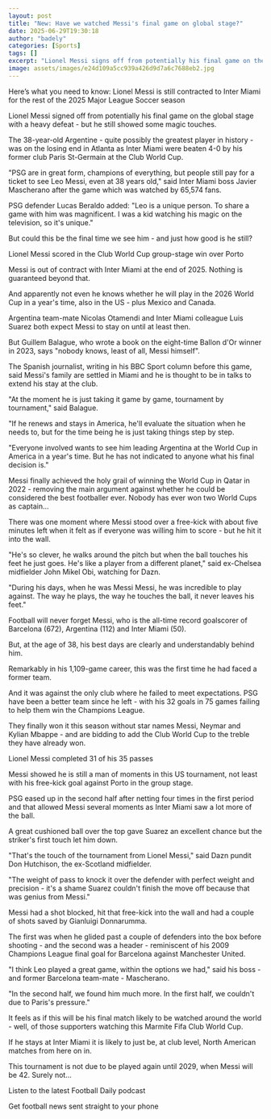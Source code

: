 ```yaml
---
layout: post
title: "New: Have we watched Messi's final game on global stage?"
date: 2025-06-29T19:30:18
author: "badely"
categories: [Sports]
tags: []
excerpt: "Lionel Messi signs off from potentially his final game on the global stage with a heavy defeat - but he still shows some magic touches."
image: assets/images/e24d109a5cc939a426d9d7a6c7688eb2.jpg
---
```


Here’s what you need to know: Lionel Messi is still contracted to Inter Miami for the rest of the 2025 Major League Soccer season

Lionel Messi signed off from potentially his final game on the global stage with a heavy defeat - but he still showed some magic touches.

The 38-year-old Argentine - quite possibly the greatest player in history - was on the losing end in Atlanta as Inter Miami were beaten 4-0 by his former club Paris St-Germain at the Club World Cup.

"PSG are in great form, champions of everything, but people still pay for a ticket to see Leo Messi, even at 38 years old," said Inter Miami boss Javier Mascherano after the game which was watched by 65,574 fans.

PSG defender Lucas Beraldo added: "Leo is a unique person. To share a game with him was magnificent. I was a kid watching his magic on the television, so it's unique."

But could this be the final time we see him - and just how good is he still? 

Lionel Messi scored in the Club World Cup group-stage win over Porto

Messi is out of contract with Inter Miami at the end of 2025. Nothing is guaranteed beyond that.

And apparently not even he knows whether he will play in the 2026 World Cup in a year's time, also in the US - plus Mexico and Canada.

Argentina team-mate Nicolas Otamendi and Inter Miami colleague Luis Suarez both expect Messi to stay on until at least then.

But Guillem Balague, who wrote a book on the eight-time Ballon d'Or winner in 2023, says "nobody knows, least of all, Messi himself".

The Spanish journalist, writing in his BBC Sport column before this game, said Messi's family are settled in Miami and he is thought to be in talks to extend his stay at the club.

"At the moment he is just taking it game by game, tournament by tournament," said Balague.

"If he renews and stays in America, he'll evaluate the situation when he needs to, but for the time being he is just taking things step by step.

"Everyone involved wants to see him leading Argentina at the World Cup in America in a year's time. But he has not indicated to anyone what his final decision is."

Messi finally achieved the holy grail of winning the World Cup in Qatar in 2022 - removing the main argument against whether he could be considered the best footballer ever. Nobody has ever won two World Cups as captain...

There was one moment where Messi stood over a free-kick with about five minutes left when it felt as if everyone was willing him to score - but he hit it into the wall.

"He's so clever, he walks around the pitch but when the ball touches his feet he just goes. He's like a player from a different planet," said ex-Chelsea midfielder John Mikel Obi, watching for Dazn.

"During his days, when he was Messi Messi, he was incredible to play against. The way he plays, the way he touches the ball, it never leaves his feet."

Football will never forget Messi, who is the all-time record goalscorer of Barcelona (672), Argentina (112) and Inter Miami (50).

But, at the age of 38, his best days are clearly and understandably behind him.

Remarkably in his 1,109-game career, this was the first time he had faced a former team.

And it was against the only club where he failed to meet expectations. PSG have been a better team since he left - with his 32 goals in 75 games failing to help them win the Champions League.

They finally won it this season without star names Messi, Neymar and Kylian Mbappe - and are bidding to add the Club World Cup to the treble they have already won.

Lionel Messi completed 31 of his 35 passes

Messi showed he is still a man of moments in this US tournament, not least with his free-kick goal against Porto in the group stage.

PSG eased up in the second half after netting four times in the first period and that allowed Messi several moments as Inter Miami saw a lot more of the ball.

A great cushioned ball over the top gave Suarez an excellent chance but the striker's first touch let him down.

"That's the touch of the tournament from Lionel Messi," said Dazn pundit Don Hutchison, the ex-Scotland midfielder.

"The weight of pass to knock it over the defender with perfect weight and precision - it's a shame Suarez couldn't finish the move off because that was genius from Messi."

Messi had a shot blocked, hit that free-kick into the wall and had a couple of shots saved by Gianluigi Donnarumma. 

The first was when he glided past a couple of defenders into the box before shooting - and the second was a header - reminiscent of his 2009 Champions League final goal for Barcelona against Manchester United.

"I think Leo played a great game, within the options we had," said his boss - and former Barcelona team-mate - Mascherano. 

"In the second half, we found him much more. In the first half, we couldn't due to Paris's pressure."

It feels as if this will be his final match likely to be watched around the world - well, of those supporters watching this Marmite Fifa Club World Cup.

If he stays at Inter Miami it is likely to just be, at club level, North American matches from here on in.

This tournament is not due to be played again until 2029, when Messi will be 42. Surely not...

Listen to the latest Football Daily podcast

Get football news sent straight to your phone

